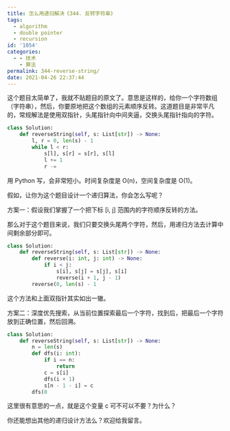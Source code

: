 ```yaml
---
title: 怎么用递归解决《344. 反转字符串》
tags:
  - algorithm
  - double pointer
  - recursion
id: '1054'
categories:
  - - 技术
    - 算法
permalink: 344-reverse-string/
date: 2021-04-26 22:37:44
---
```


这个题目太简单了，我就不贴题目的原文了。意思是这样的，给你一个字符数组（字符串），然后，你要原地把这个数组的元素顺序反转。这道题目是非常平凡的，常规解法是使用双指针，头尾指针向中间夹逼，交换头尾指针指向的字符。

```python
class Solution:
    def reverseString(self, s: List[str]) -> None:
        l, r = 0, len(s) - 1
        while l < r:
            s[l], s[r] = s[r], s[l]
            l += 1
            r -= 
```

用 Python 写，会非常短小。时间复杂度是 O(n)，空间复杂度是 O(1)。

假如，让你为这个题目设计一个递归算法，你会怎么写呢？

方案一：假设我们掌握了一个把下标 [i, j] 范围内的字符顺序反转的方法。

那么对于这个题目来说，我们只要交换头尾两个字符，然后，用递归方法去计算中间剩余部分即可。

```python
class Solution:
    def reverseString(self, s: List[str]) -> None:
        def reverse(i: int, j: int) -> None:
            if i < j:
                s[i], s[j] = s[j], s[i]
                reverse(i + 1, j - 1)
        reverse(0, len(s) - 1
```

这个方法和上面双指针其实如出一辙。

方案二：深度优先搜索，从当前位置探索最后一个字符，找到后，把最后一个字符放到正确位置，然后回溯。

```python
class Solution:
    def reverseString(self, s: List[str]) -> None:
        n = len(s)
        def dfs(i: int):
            if i == n:
                return
            c = s[i]
            dfs(i + 1)
            s[n - 1 - i] = c
        dfs(0
```

这里很有意思的一点，就是这个变量 c 可不可以不要？为什么？

你还能想出其他的递归设计方法么？欢迎给我留言。
